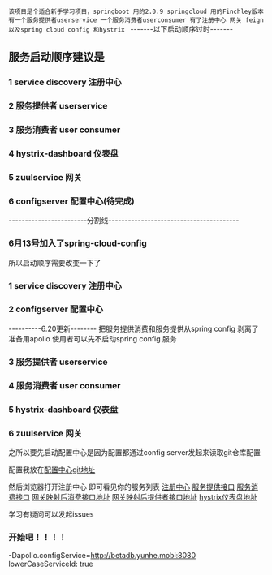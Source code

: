 `该项目是个适合新手学习项目，springboot 用的2.0.9 springcloud 用的Finchley版本
有一个服务提供者userservice 一个服务消费者userconsumer 有了注册中心 网关 feign 以及spring cloud config 和hystrix
`
-------以下启动顺序过时-------
## 服务启动顺序建议是
### 1 service discovery 注册中心
### 2 服务提供者 userservice
### 3 服务消费者 user consumer
### 4 hystrix-dashboard 仪表盘
### 5 zuulservice 网关
### 6 configserver 配置中心(待完成)


------------------------分割线----------------------------------------

### 6月13号加入了spring-cloud-config
所以启动顺序需要改变一下了

### 1 service discovery 注册中心
### 2 configserver 配置中心
----------6.20更新--------
把服务提供消费和服务提供从spring config 剥离了 准备用apollo
使用者可以先不启动spring  config 服务

### 3 服务提供者 userservice
### 4 服务消费者 user consumer
### 5 hystrix-dashboard 仪表盘
### 6 zuulservice 网关
之所以要先启动配置中心是因为配置都通过config server发起来读取git仓库配置

配置我放在[配置中心git地址](https://github.com/Watsonzhang/config-sample)


然后浏览器打开注册中心 即可看见你的服务列表
[注册中心](http://localhost:8260) 
[服务提供接口](http://192.168.3.144:2000/user/1)
[服务消费接口](http://192.168.3.144:7000/consumer/1)
[网关映射后消费接口地址](http://192.168.3.144:8888/consumer/consumer/1)
[网关映射后提供者接口地址](http://192.168.3.144:8888/user/user/1)
[hystrix仪表盘地址](http://192.168.3.144:9999/hystrix)


学习有疑问可以发起issues
### 开始吧！！！！

-Dapollo.configService=http://betadb.yunhe.mobi:8080
lowerCaseServiceId: true